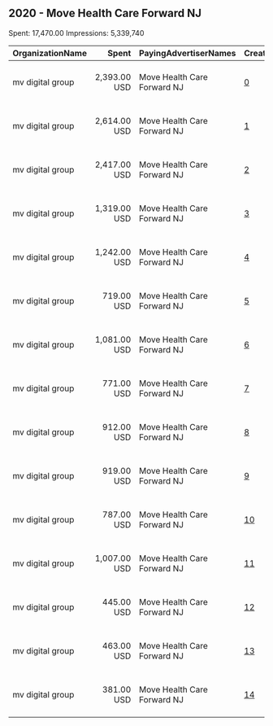 ## 2020 - Move Health Care Forward NJ 
Spent: 17,470.00
Impressions: 5,339,740

|OrganizationName|Spent|PayingAdvertiserNames|CreativeUrls|Impressions|Genders|AgeBrackets|CountryCodes|BillingAddresses|CandidateBallotInformation|
|:---|---:|:---|:---|---:|:---|:---|:---|:---|:---|
|mv digital group|2,393.00 USD|Move Health Care Forward NJ|[0](https://www.snap.com/political-ads/asset/737ded1ac63f8cc06ddaffc468d9e6bce90afe0d4230fb06602113275f543e04?mediaType=mp4)|908,681|||united states|"One, World Trade Center ,new york,10007,US"|Move Health Care Forward NJ|
|mv digital group|2,614.00 USD|Move Health Care Forward NJ|[1](https://www.snap.com/political-ads/asset/08ff0a2428a76c01fc6e3b969f679aea2f7da37c4f4a20e9a0696712dc0fb35f?mediaType=jpg)|838,743|||united states|"One, World Trade Center ,new york,10007,US"|Move Health Care Forward NJ|
|mv digital group|2,417.00 USD|Move Health Care Forward NJ|[2](https://www.snap.com/political-ads/asset/737ded1ac63f8cc06ddaffc468d9e6bce90afe0d4230fb06602113275f543e04?mediaType=mp4)|530,350|||united states|"One, World Trade Center ,new york,10007,US"|Move Health Care Forward NJ|
|mv digital group|1,319.00 USD|Move Health Care Forward NJ|[3](https://www.snap.com/political-ads/asset/63422085f10df5cb265b25c142fbc814cba02a897046a4153a3d442eb5ee0bb4?mediaType=jpg)|460,915|||united states|"One, World Trade Center ,new york,10007,US"|Move Health Care Forward NJ|
|mv digital group|1,242.00 USD|Move Health Care Forward NJ|[4](https://www.snap.com/political-ads/asset/fa9e8ba6acecf3b727c11c302a923e71172f0fb16e03f9804499b5fabcd1eb30?mediaType=mp4)|420,891|||united states|"One, World Trade Center ,new york,10007,US"|Move Health Care Forward NJ|
|mv digital group|719.00 USD|Move Health Care Forward NJ|[5](https://www.snap.com/political-ads/asset/08ff0a2428a76c01fc6e3b969f679aea2f7da37c4f4a20e9a0696712dc0fb35f?mediaType=jpg)|339,237|||united states|"One, World Trade Center ,new york,10007,US"|Move Health Care Forward NJ|
|mv digital group|1,081.00 USD|Move Health Care Forward NJ|[6](https://www.snap.com/political-ads/asset/d2349d2b972a12aa3d2f12bda27dbe314583ab696f728f4d7b72c1b4d8e786c7?mediaType=mp4)|316,573|||united states|"One, World Trade Center ,new york,10007,US"|Move Health Care Forward NJ|
|mv digital group|771.00 USD|Move Health Care Forward NJ|[7](https://www.snap.com/political-ads/asset/d2349d2b972a12aa3d2f12bda27dbe314583ab696f728f4d7b72c1b4d8e786c7?mediaType=mp4)|240,796|||united states|"One, World Trade Center ,new york,10007,US"|Move Health Care Forward NJ|
|mv digital group|912.00 USD|Move Health Care Forward NJ|[8](https://www.snap.com/political-ads/asset/2fee43e49253b2b2a6ea66432ac87b275da62c3e9690821aae24ed1eb15bd4e6?mediaType=jpg)|232,123|||united states|"One, World Trade Center ,new york,10007,US"|Move Health Care Forward NJ|
|mv digital group|919.00 USD|Move Health Care Forward NJ|[9](https://www.snap.com/political-ads/asset/983840f8c224620fd66a177fe41ff79270597cf832ca31e1d766d9373f17f080?mediaType=jpg)|228,810|||united states|"One, World Trade Center ,new york,10007,US"|Move Health Care Forward NJ|
|mv digital group|787.00 USD|Move Health Care Forward NJ|[10](https://www.snap.com/political-ads/asset/911de912d671370fdb0d06d075b6b1895085f08cbeae84a86b5533a00ccc5a9f?mediaType=mp4)|212,467|||united states|"One, World Trade Center ,new york,10007,US"|Move Health Care Forward NJ|
|mv digital group|1,007.00 USD|Move Health Care Forward NJ|[11](https://www.snap.com/political-ads/asset/63422085f10df5cb265b25c142fbc814cba02a897046a4153a3d442eb5ee0bb4?mediaType=jpg)|188,005|||united states|"One, World Trade Center ,new york,10007,US"|Move Health Care Forward NJ|
|mv digital group|445.00 USD|Move Health Care Forward NJ|[12](https://www.snap.com/political-ads/asset/911de912d671370fdb0d06d075b6b1895085f08cbeae84a86b5533a00ccc5a9f?mediaType=mp4)|165,189|||united states|"One, World Trade Center ,new york,10007,US"|Move Health Care Forward NJ|
|mv digital group|463.00 USD|Move Health Care Forward NJ|[13](https://www.snap.com/political-ads/asset/2fee43e49253b2b2a6ea66432ac87b275da62c3e9690821aae24ed1eb15bd4e6?mediaType=jpg)|142,542|||united states|"One, World Trade Center ,new york,10007,US"|Move Health Care Forward NJ|
|mv digital group|381.00 USD|Move Health Care Forward NJ|[14](https://www.snap.com/political-ads/asset/983840f8c224620fd66a177fe41ff79270597cf832ca31e1d766d9373f17f080?mediaType=jpg)|114,418|||united states|"One, World Trade Center ,new york,10007,US"|Move Health Care Forward NJ|
